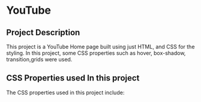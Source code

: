 # YouTube

## Project Description

This project is a YouTube Home page built using just HTML, and CSS for the styling. In this project, some CSS properties such as hover, box-shadow, transition,grids were used.

## CSS Properties used In this project
The CSS properties used in this project include:

``` 

```